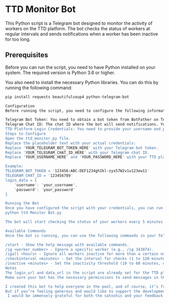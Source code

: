 # TTD Monitor Bot

This Python script is a Telegram bot designed to monitor the activity of workers on the TTD platform. The bot checks the status of workers at regular intervals and sends notifications when a worker has been inactive for too long.

## Prerequisites

Before you can run the script, you need to have Python installed on your system. The required version is Python 3.6 or higher.

You also need to install the necessary Python libraries. You can do this by running the following command:

```bash
pip install requests beautifulsoup4 python-telegram-bot

Configuration
Before running the script, you need to configure the following information:

Telegram Bot Token: You need to obtain a bot token from BotFather on Telegram.
Telegram Chat ID: The chat ID where the bot will send notifications. You can obtain this by messaging your bot and checking the chat ID from the bot's response or using an online tool.
TTD Platform Login Credentials: You need to provide your username and password for the TTD platform.
Steps to Configure
Open the ttd_monitor.py file.
Replace the placeholder text with your actual credentials:
Replace 'YOUR_TELEGRAM_BOT_TOKEN_HERE' with your Telegram bot token.
Replace 'YOUR_TELEGRAM_CHAT_ID_HERE' with your Telegram chat ID.
Replace 'YOUR_USERNAME_HERE' and 'YOUR_PASSWORD_HERE' with your TTD platform login credentials.

Example:
TELEGRAM_BOT_TOKEN = '123456:ABC-DEF1234ghIkl-zyx57W2v1u123ew11'
TELEGRAM_CHAT_ID = '123456789'
login_data = {
    'username': 'your_username',
    'password': 'your_password'
}

Running the Bot
Once you have configured the script with your credentials, you can run the bot by executing the following command in your terminal:
python ttd Monitor Bot.py

The bot will start checking the status of your workers every 5 minutes (by default) and will notify you in Telegram if any worker has been inactive for the specified duration.

Available Commands
Once the bot is running, you can use the following commands in your Telegram chat with the bot:

/start - Show the help message with available commands.
/ig <worker_number> - Ignore a specific worker (e.g., /ig 343874).
/igall <hours> - Ignore all workers inactive for more than a certain number of hours (e.g., /igall 3, default 23).
/checkinterval <minutes> - Set the interval for checks (1 to 120 minutes, default 5).
/inactive <minutes> - Set the inactivity threshold (10 to 60 minutes, default 30).
Notes
The login_url and data_url in the script are already set for the TTD platform and do not need to be changed.
Make sure your bot has the necessary permissions to send messages in the specified chat.

I created this bot to help everyone in the pool, and of course, it’s free.
But if you’re feeling generous and would like to support the development of this bot and other similar projects, you can send a few satoshis to this address: bc1pkjdkx0vgscv3xs902ueunksldq7s2x7m6xrnqp3ue5pateuazqjseds7ct.
 I would be immensely grateful for both the satoshis and your feedback.
